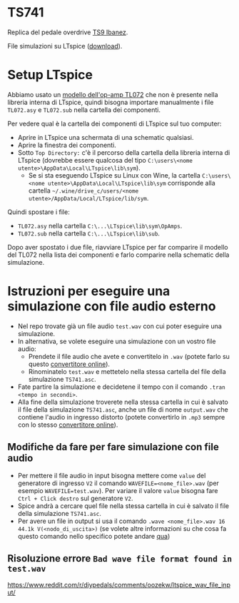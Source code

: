 # TS741

Replica del pedale overdrive [TS9 Ibanez](https://www.ibanez.com/eu/products/detail/ts9_99.html).

File simulazioni su LTspice ([download](https://www.analog.com/en/resources/design-tools-and-calculators/ltspice-simulator.html)).

# Setup LTspice

Abbiamo usato un [modello dell'op-amp TL072](https://ltwiki.org/index.php?title=Components_Library_and_Circuits#Opamps) che non è presente nella libreria interna di LTspice, quindi bisogna importare manualmente i file `TL072.asy` e `TL072.sub` nella cartella dei componenti.

Per vedere qual è la cartella dei componenti di LTspice sul tuo computer:
- Aprire in LTspice una schermata di una schematic qualsiasi.
- Aprire la finestra dei componenti.
- Sotto `Top Directory:` c'è il percorso della cartella della libreria interna di LTspice (dovrebbe essere qualcosa del tipo `C:\users\<nome utente>\AppData\Local\LTspice\lib\sym`).
	- Se si sta eseguendo LTspice su Linux con Wine, la cartella `C:\users\<nome utente>\AppData\Local\LTspice\lib\sym` corrisponde alla cartella `~/.wine/drive_c/users/<nome utente>/AppData/Local/LTspice/lib/sym`.

Quindi spostare i file:
- `TL072.asy` nella cartella `C:\...\LTspice\lib\sym\OpAmps`.
- `TL072.sub` nella cartella `C:\...\LTspice\lib\sub`.

Dopo aver spostato i due file, riavviare LTspice per far comparire il modello del TL072 nella lista dei componenti e farlo comparire nella schematic della simulazione.

# Istruzioni per eseguire una simulazione con file audio esterno

- Nel repo trovate già un file audio `test.wav` con cui poter eseguire una simulazione.
- In alternativa, se volete eseguire una simulazione con un vostro file audio:
	- Prendete il file audio che avete e convertitelo in `.wav` (potete farlo su questo [convertitore online](https://online-audio-converter.com/it/)).
	- Rinominatelo `test.wav` e mettetelo nella stessa cartella del file della simulazione `TS741.asc`.
- Fate partire la simulazione e decidetene il tempo con il comando `.tran <tempo in secondi>`.
- Alla fine della simulazione troverete nella stessa cartella in cui è salvato il file della simulazione `TS741.asc`, anche un file di nome `output.wav` che contiene l'audio in ingresso distorto (potete convertirlo in `.mp3` sempre con lo stesso [convertitore online](https://online-audio-converter.com/it/)).

## Modifiche da fare per fare simulazione con file audio

- Per mettere il file audio in input bisogna mettere come `value` del generatore di ingresso `V2` il comando `WAVEFILE=<nome_file>.wav` (per esempio `WAVEFILE=test.wav`). Per variare il valore `value` bisogna fare `Ctrl + Click destro` sul generatore `V2`.
- Spice andrà a cercare quel file nella stessa cartella in cui è salvato il file della simulazione `TS741.asc`.
- Per avere un file in output si usa il comando `.wave <nome_file>.wav 16 44.1k V(<nodo_di_uscita>)` (se volete altre informazioni su che cosa fa questo comando nello specifico potete andare [qua](https://spiceman.net/ltspice-command-wave/#index_id1))

## Risoluzione errore `Bad wave file format found in test.wav`

https://www.reddit.com/r/diypedals/comments/oozekw/ltspice_wav_file_input/
